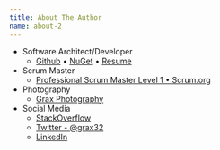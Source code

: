 ```yaml
---
title: About The Author
name: about-2
---
```


* Software Architect/Developer
  * [Github](http://github.com/Grax32) &bull; [NuGet](https://www.nuget.org/profiles/Grax) &bull; [Resume](/about/david-walker/resume.pdf)
* Scrum Master
  * [Professional Scrum Master Level 1 &bull; Scrum.org](http://www.scrum.org/) 
* Photography
  * [Grax Photography](https://www.facebook.com/Grax-Photo-516272355223679/)
* Social Media
  * [StackOverflow](https://stackoverflow.com/users/1056639/grax) 
  * [Twitter - @grax32](https://twitter.com/grax32)
  * [LinkedIn](https://www.linkedin.com/in/davidalanwalker)
